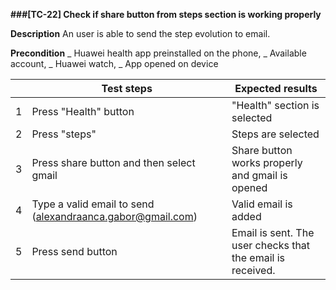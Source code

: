 **###[TC-22] Check if share button from steps section is working properly**

**Description**
An user is able to send the step evolution to email.

**Precondition**
_ Huawei health app preinstalled on the phone,
_ Available account,
_ Huawei watch,
_ App opened on device

|     | **Test steps**                                             | **Expected results**                                       |
| --- | ---------------------------------------------------------- | ---------------------------------------------------------- |
| 1   | Press "Health" button                                      | "Health" section is selected                               |
| 2   | Press "steps"                                              | Steps are selected                                         |
| 3   | Press share button and then select gmail                   | Share button works properly and gmail is opened            |
| 4   | Type a valid email to send (alexandraanca.gabor@gmail.com) | Valid email is added                                       |
| 5   | Press send button                                          | Email is sent. The user checks that the email is received. |
